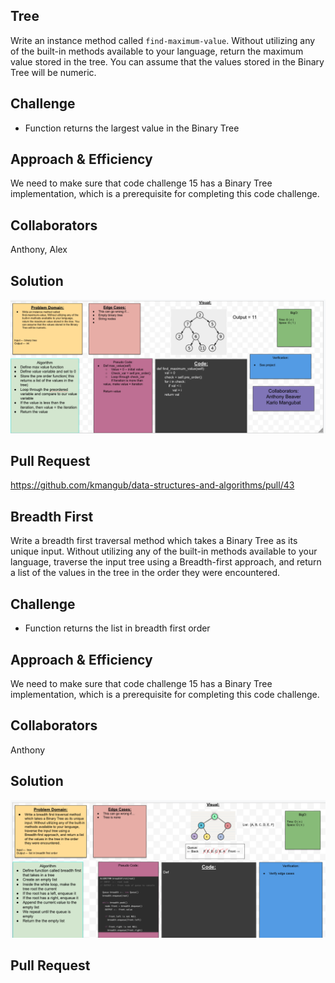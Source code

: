 ## Tree
Write an instance method called `find-maximum-value`. Without utilizing any of the built-in methods available to your language, return the maximum value stored in the tree. You can assume that the values stored in the Binary Tree will be numeric.

## Challenge
- Function returns the largest value in the Binary Tree

## Approach & Efficiency
We need to make sure that code challenge 15 has a Binary Tree implementation, which is a prerequisite for completing this code challenge. 

## Collaborators
Anthony, Alex

## Solution
![Code Challenge 16](../../assets/tree.png)

## Pull Request 
https://github.com/kmangub/data-structures-and-algorithms/pull/43








## Breadth First
Write a breadth first traversal method which takes a Binary Tree as its unique input. Without utilizing any of the built-in methods available to your language, traverse the input tree using a Breadth-first approach, and return a list of the values in the tree in the order they were encountered.

## Challenge
- Function returns the list in breadth first order

## Approach & Efficiency
We need to make sure that code challenge 15 has a Binary Tree implementation, which is a prerequisite for completing this code challenge. 

## Collaborators
Anthony

## Solution
![Code Challenge 17](../../assets/breadth-first.png)

## Pull Request 
